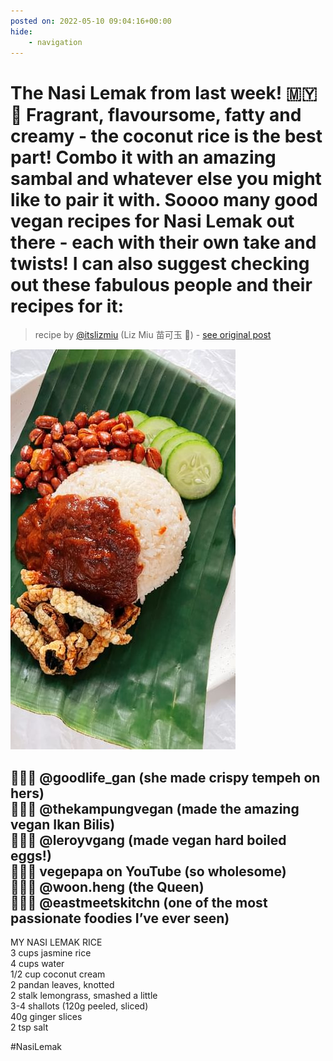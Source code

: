 ```yaml
---
posted on: 2022-05-10 09:04:16+00:00
hide:
    - navigation
---
```


# The Nasi Lemak from last week! 🇲🇾 🍚 Fragrant, flavoursome, fatty and creamy - the coconut rice is the best part! Combo it with an amazing sambal and whatever else you might like to pair it with. Soooo many good vegan recipes for Nasi Lemak out there - each with their own take and twists! I can also suggest checking out these fabulous people and their recipes for it: 

> recipe by [@itslizmiu](https://www.instagram.com/itslizmiu/) 
(Liz Miu 苗可玉 🍐) - [see original post](https://instagram.com/p/CdXy7ENJGik)

![](../img/itslizmiu_10-05-2022_0905.png)

👩🏻‍🍳 @goodlife_gan (she made crispy tempeh on hers)  
👩🏻‍🍳 @thekampungvegan (made the amazing vegan Ikan Bilis)   
🧑🏻‍🍳 @leroyvgang (made vegan hard boiled eggs!)  
🧑🏻‍🍳 vegepapa on YouTube (so wholesome)  
👩🏻‍🍳 @woon.heng (the Queen)   
👩🏻‍🍳 @eastmeetskitchn (one of the most passionate foodies I’ve ever seen)   
-  
MY NASI LEMAK RICE  
3 cups jasmine rice  
4 cups water  
1/2 cup coconut cream  
2 pandan leaves, knotted  
2 stalk lemongrass, smashed a little   
3-4 shallots (120g peeled, sliced)  
40g ginger slices   
2 tsp salt  
  
\#NasiLemak   